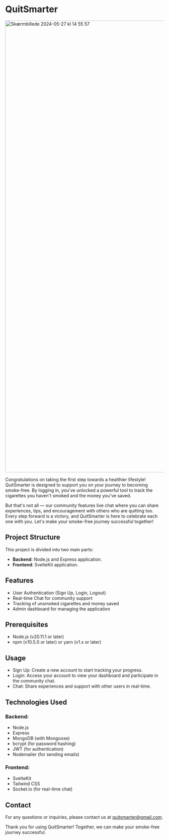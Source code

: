 # QuitSmarter
<img width="1432" alt="Skærmbillede 2024-05-27 kl  14 55 57" src="https://github.com/Chrilleweb/Fullstack-Eksamen/assets/96743881/0ef84e68-9d52-4cf6-a7c2-b34e3bccb7eb">


Congratulations on taking the first step towards a healthier lifestyle! QuitSmarter is designed to support you on your journey to becoming smoke-free. By logging in, you've unlocked a powerful tool to track the cigarettes you haven't smoked and the money you've saved.

But that's not all — our community features live chat where you can share experiences, tips, and encouragement with others who are quitting too. Every step forward is a victory, and QuitSmarter is here to celebrate each one with you. Let's make your smoke-free journey successful together!

## Project Structure

This project is divided into two main parts:
- **Backend**: Node.js and Express application.
- **Frontend**: SvelteKit application.

## Features

- User Authentication (Sign Up, Login, Logout)
- Real-time Chat for community support
- Tracking of unsmoked cigarettes and money saved
- Admin dashboard for managing the application

## Prerequisites

- Node.js (v20.11.1 or later)
- npm (v10.5.0 or later) or yarn (v1.x or later)

## Usage
- Sign Up: Create a new account to start tracking your progress.
- Login: Access your account to view your dashboard and participate in the community chat.
- Chat: Share experiences and support with other users in real-time.

## Technologies Used
### Backend:

- Node.js
- Express
- MongoDB (with Mongoose)
- bcrypt (for password hashing)
- JWT (for authentication)
- Nodemailer (for sending emails)

### Frontend:

- SvelteKit
- Tailwind CSS
- Socket.io (for real-time chat)

## Contact
For any questions or inquiries, please contact us at quitsmarter@gmail.com.

Thank you for using QuitSmarter! Together, we can make your smoke-free journey successful.
